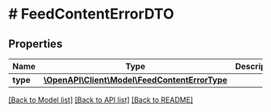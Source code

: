 # # FeedContentErrorDTO

## Properties

Name | Type | Description | Notes
------------ | ------------- | ------------- | -------------
**type** | [**\OpenAPI\Client\Model\FeedContentErrorType**](FeedContentErrorType.md) |  | [optional]

[[Back to Model list]](../../README.md#models) [[Back to API list]](../../README.md#endpoints) [[Back to README]](../../README.md)

